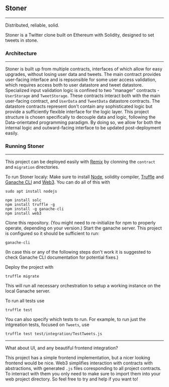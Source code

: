 ## Stoner
---

Distributed, reliable, solid.

Stoner is a Twitter clone built on Ethereum with Solidity, designed to set tweets in stone.

### Architecture
---
Stoner is built up from multiple contracts, interfaces of which allow for easy upgrades, without losing user data and tweets.
The main contract provides user-facing interface and is repsonsible for some user access validation, which requires access both to user datastore and tweet datastore. 
Specialized input validation logic is confined to two "manager" contracts - `UserStorage` and  `TweetStorage`. These contracts interact both with the main user-facing contract, and `UserData` and `TweetData` datastore contracts. 
The datastore contracts represent don't contain any sophisticated logic but provide a sufficiently flexible interface for the logic layer.
This project structure is chosen specifically to decouple data and logic, following the Data-orientated programming paradigm. By doing so, we allow for both the internal logic and outward-facing interface to be updated post-deployment easily. 

### Running Stoner
---

This project can be deployed easily with [Remix](http://remix.ethereum.org/) by clonning the `contract` and `migration` directories.

To run Stoner localy:
Make sure to install [Node](https://nodejs.org/en/), solidity compiler, [Truffle](https://www.trufflesuite.com/) and [Ganache CLI](https://github.com/trufflesuite/ganache-cli) and [Web3](https://github.com/ChainSafe/web3.js).
You can do all of this with
```
sudo apt install nodejs
```
```
npm install solc
npm install truffle -g
npm install -g ganache-cli
npm install web3
```
Clone this repository. (You might need to re-initialize for npm to properly operate, depending on your version.)
Start the ganache server. This project is configured so it should be sufficient to run:
```
ganache-cli
```
(In case this or any of the following steps don't work it is suggested to check Ganache CLI documentation for potential fixes.)

Deploy the project with
```
truffle migrate
```
This will run all necessary orchestration to setup a working instance on the local Ganache server.

To run all tests use
```
truffle test
```
You can also specify which tests to run. For example, to run just the intgreation tests, focused on `Tweets`, use
```
truffle test test/integration/TestTweets.js
```
---
What about UI, and any beautiful frontend integration? 

This project has a simple frontend implementation, but a nicer looking frontend would be nice. Web3 simplifies interaction with contracts with abstractions, with generated `.js` files coresponding to all project contracts. To interract with them you only need to make sure to import them into your web project directory. So feel free to try and help if you want to!

